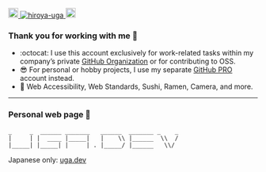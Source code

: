 <p> 
  <a href="https://github.com/hiroya-uga">
    <img height="20" src="https://img.shields.io/github/followers/hiroya-uga?label=follow&logo=github&style=flat" />
  </a>
  <a href="https://github.com/hiroya-uga/">
    <img src="https://komarev.com/ghpvc/?username=hiroya-uga" alt="hiroya-uga" />
  </a>
  <a href="http://twitter.com/hiroya_UGA">
    <img height="20" src="https://img.shields.io/twitter/follow/hiroya_UGA?label=Twitter&logo=twitter&style=flat" />
  </a>
</p>

### Thank you for working with me :tada: 

- :octocat: I use this account exclusively for work-related tasks within my company’s private [GitHub Organization](https://docs.github.com/en/organizations) or for contributing to OSS.  
- :sunglasses: For personal or hobby projects, I use my separate [GitHub PRO](https://docs.github.com/en/github/getting-started-with-github/learning-about-github/githubs-products#github-pro) account instead.
- :love_letter: Web Accessibility, Web Standards, Sushi, Ramen, Camera, and more.

-----

### Personal web page 🍣

```
_     _  ______ _______   ______  _______ _    _
|     | |  ____ |_____|   |    \\ |______  \\  /
|_____| |_____| |     | . |_____/ |______   \\/
```
Japanese only: [uga.dev](https://uga.dev)
